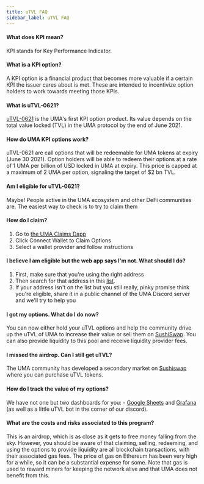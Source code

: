 ```yaml
---
title: uTVL FAQ
sidebar_label: uTVL FAQ
---
```


#### What does KPI mean? 
KPI stands for Key Performance Indicator. 

#### What is a KPI option? 
A KPI option is a financial product that becomes more valuable if a certain KPI the issuer cares about is met. These are intended to incentivize option holders to work towards meeting those KPIs.

#### What is uTVL-0621? 
[uTVL-0621](https://etherscan.io/token/0x21ae9e080a53ab98cc1266ed1c8cc27ffd3256d5) is the UMA's first KPI option product. Its value depends on the total value locked (TVL) in the UMA protocol by the end of June 2021. 

#### How do UMA KPI options work? 
uTVL-0621 are call options that will be redeemable for UMA tokens at expiry (June 30 2021). Option holders will be able to redeem their options at a rate of 1 UMA per billion of USD locked in UMA at expiry. This price is capped at a maximum of 2 UMA per option, signaling the target of $2 bn TVL. 

#### Am I eligible for uTVL-0621? 
Maybe! People active in the UMA ecosystem and other DeFi communities are. The easiest way to check is to try to claim them 

#### How do I claim? 
1. Go to [the UMA Claims Dapp](https://claim.umaproject.org)
2. Click Connect Wallet to Claim Options 
3. Select a wallet provider and follow instructions 

#### I believe I am eligible but the web app says I'm not. What should I do? 
1. First, make sure that you're using the right address 
2. Then search for that address in this [list](https://github.com/UMAprotocol/token-distribution/blob/master/outputs/governance_recipients.json). 
3. If your address isn't on the list but you still really, pinky promise think you're eligible, share it in a public channel of the UMA Discord server and we'll try to help you

#### I got my options. What do I do now? 
You can now either hold your uTVL options and help the community drive up the uTVL of UMA to increase their value or sell them on [SushiSwap](https://app.sushi.com/pair/0x0ba348713a1ad7079cd741a2358fcdc7322d3db1).  You can also provide liquidity to this pool and receive liquidity provider fees. 

#### I missed the airdrop.  Can I still get uTVL?
The UMA community has developed a secondary market on [Sushiswap](https://app.sushi.com/pair/0x0ba348713a1ad7079cd741a2358fcdc7322d3db1) where you can purchase uTVL tokens. 

#### How do I track the value of my options? 
We have not one but two dashboards for you: - [Google Sheets](https://docs.google.com/spreadsheets/d/e/2PACX-1vSEMURxiVQuu6jSDp2zmI7kdKKaJjgmhWNiVjwStyJekDx9hWgclKzm_yv9iyj82IRP4d9dZ8rgvCCB/pubhtml#) and [Grafana](https://monitor.simpleid.xyz/d/x4CYPILGk/uma?orgId=1&refresh=1m)
(as well as a little uTVL bot in the corner of our discord).

#### What are the costs and risks associated to this program? 
This is an airdrop, which is as close as it gets to free money falling from the sky. However, you should be aware of that claiming, selling, redeeming, and using the options to provide liquidity are all blockchain transactions, with their associated gas fees. The price of gas on Ethereum has been very high for a while, so it can be a substantial expense for some. Note that gas is used to reward miners for keeping the network alive and that UMA does not benefit from this. 